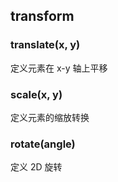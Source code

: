## transform

### translate(x, y)

定义元素在 x-y 轴上平移

### scale(x, y)

定义元素的缩放转换

### rotate(angle)

定义 2D 旋转

